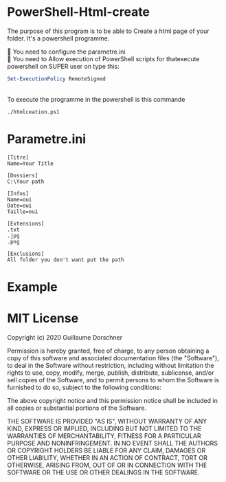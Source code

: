 # PowerShell-Html-create
The purpose of this program is to be able to Create a html page of your folder. It's a powershell programme.

🚧 You need to configure the parametre.ini
<br/>
🚧 You need to Allow execution of PowerShell scripts for thatexecute powershell on SUPER user on type this:

```powershell
Set-ExecutionPolicy RemoteSigned
```
<br/>
To execute the programme in the powershell is this commande

```
./htmlceation.ps1
```

# Parametre.ini
```
[Titre]
Name=Your Title

[Dossiers]
C:\Your path

[Infos]
Name=oui
Date=oui
Taille=oui

[Extensions]
.txt
.jpg
.png

[Exclusions]
All folder you don't want put the path
```
# Example

# MIT License
Copyright (c) 2020 Guillaume Dorschner

Permission is hereby granted, free of charge, to any person obtaining a copy of this software and associated documentation files (the "Software"), to deal in the Software without restriction, including without limitation the rights to use, copy, modify, merge, publish, distribute, sublicense, and/or sell copies of the Software, and to permit persons to whom the Software is furnished to do so, subject to the following conditions:

The above copyright notice and this permission notice shall be included in all copies or substantial portions of the Software.

THE SOFTWARE IS PROVIDED "AS IS", WITHOUT WARRANTY OF ANY KIND, EXPRESS OR IMPLIED, INCLUDING BUT NOT LIMITED TO THE WARRANTIES OF MERCHANTABILITY, FITNESS FOR A PARTICULAR PURPOSE AND NONINFRINGEMENT. IN NO EVENT SHALL THE AUTHORS OR COPYRIGHT HOLDERS BE LIABLE FOR ANY CLAIM, DAMAGES OR OTHER LIABILITY, WHETHER IN AN ACTION OF CONTRACT, TORT OR OTHERWISE, ARISING FROM, OUT OF OR IN CONNECTION WITH THE SOFTWARE OR THE USE OR OTHER DEALINGS IN THE SOFTWARE.
